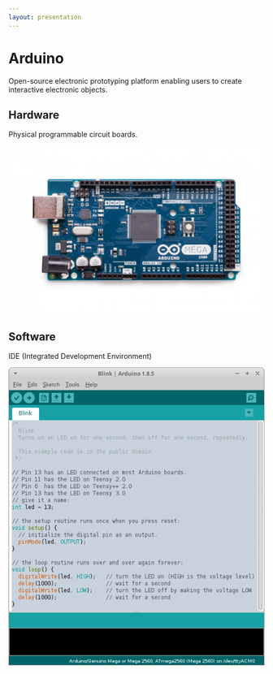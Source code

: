 ```yaml
---
layout: presentation
---
```


# [](#header-1)Arduino

Open-source electronic prototyping platform enabling users to create interactive electronic objects.

## [](#header-2)Hardware

Physical programmable circuit boards.

![](assets/img/mega.png)

## [](#header-2)Software

IDE (Integrated Development Environment)

[![](assets/img/ide.png)](keep-it-simple)
